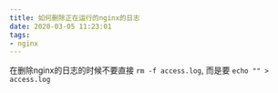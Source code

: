 ```yaml
---
title: 如何删除正在运行的nginx的日志
date: 2020-03-05 11:23:01
tags:
- nginx
---
```


在删除nginx的日志的时候不要直接 `rm -f access.log`, 而是要 `echo "" > access.log`
